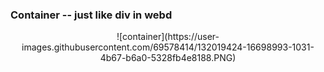 
### Container -- just like div in webd
<center>![container](https://user-images.githubusercontent.com/69578414/132019424-16698993-1031-4b67-b6a0-5328fb4e8188.PNG)</center>
